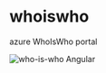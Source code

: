 # whoiswho
azure WhoIsWho portal

![who-is-who Angular](https://github.com/nicolgit/whoiswho/workflows/who-is-who%20Angular/badge.svg)
